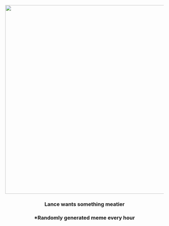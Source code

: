 <p align="center">
        <img src="https://i.redd.it/iah29wj0d5f91.jpg" width="600" height="600">
        </p>
        <h3 align="center">Lance wants something meatier</h3>
        <h3 align="center">*Randomly generated meme every hour</h3>
    